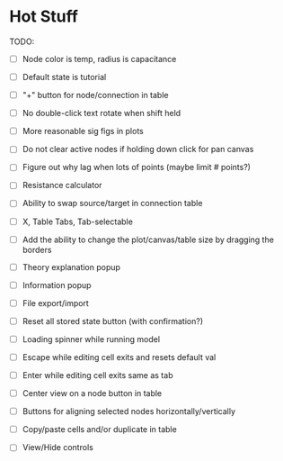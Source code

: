 # Hot Stuff

TODO:
- [ ] Node color is temp, radius is capacitance
- [ ] Default state is tutorial
- [ ] "+" button for node/connection in table
- [ ] No double-click text rotate when shift held
- [ ] More reasonable sig figs in plots
- [ ] Do not clear active nodes if holding down click for pan canvas
- [ ] Figure out why lag when lots of points (maybe limit # points?)
- [ ] Resistance calculator
- [ ] Ability to swap source/target in connection table
- [ ] X, Table Tabs, Tab-selectable
- [ ] Add the ability to change the plot/canvas/table size by dragging the borders
 
- [ ] Theory explanation popup
- [ ] Information popup
- [ ] File export/import
- [ ] Reset all stored state button (with confirmation?)
- [ ] Loading spinner while running model

- [ ] Escape while editing cell exits and resets default val
- [ ] Enter while editing cell exits same as tab
- [ ] Center view on a node button in table
- [ ] Buttons for aligning selected nodes horizontally/vertically
- [ ] Copy/paste cells and/or duplicate in table
- [ ] View/Hide controls
